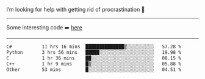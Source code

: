 I’m looking for help with getting rid of procrastination 🤔

-----

Some interesting code :arrow_right: [here](https://github.com/zhen8838/playground)

-----

<!--START_SECTION:waka-->

```txt
C#           11 hrs 16 mins  ██████████████▒░░░░░░░░░░   57.28 %
Python       3 hrs 56 mins   █████░░░░░░░░░░░░░░░░░░░░   19.98 %
C            1 hr 36 mins    ██░░░░░░░░░░░░░░░░░░░░░░░   08.15 %
C++          1 hr 9 mins     █▒░░░░░░░░░░░░░░░░░░░░░░░   05.88 %
Other        53 mins         █░░░░░░░░░░░░░░░░░░░░░░░░   04.51 %
```

<!--END_SECTION:waka-->

<!--
**zhen8838/zhen8838** is a ✨ _special_ ✨ repository because its `README.md` (this file) appears on your GitHub profile.

Here are some ideas to get you started:

- 🔭 I’m currently working on ...
- 🌱 I’m currently learning ...
- 👯 I’m looking to collaborate on ...
 ...
- 💬 Ask me about ...
- 📫 How to reach me: ...
- 😄 Pronouns: ...
- ⚡ Fun fact: ...
-->
